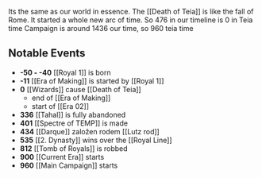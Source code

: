  Its the same as our world in essence. The [[Death of Teia]] is like the fall of Rome. It started a whole new arc of time.
So 476 in our timeline is 0 in Teia time
Campaign is around 1436 our time, so 960 teia time
## Notable Events

- **-50 - -40** [[Royal 1]] is born
- **-11** [[Era of Making]] is started by [[Royal 1]]
- **0**  [[Wizards]] cause [[Death of Teia]]
  - end of [[Era of Making]]
  - start of [[Era 02]]
- **336** [[Tahal]] is fully abandoned 
- **401** [[Spectre of TEMP]] is made
- **434** [[Darque]] založen rodem [[Lutz rod]]
- **535** [[2. Dynasty]] wins over the [[Royal Line]]
- **812** [[Tomb of Royals]] is robbed
- **900** [[Current Era]] starts
- **960** [[Main Campaign]] starts